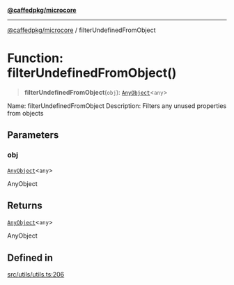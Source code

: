 [**@caffedpkg/microcore**](../README.md)

***

[@caffedpkg/microcore](../globals.md) / filterUndefinedFromObject

# Function: filterUndefinedFromObject()

> **filterUndefinedFromObject**(`obj`): [`AnyObject`](../interfaces/AnyObject.md)\<`any`\>

Name: filterUndefinedFromObject
Description: Filters any unused properties from objects

## Parameters

### obj

[`AnyObject`](../interfaces/AnyObject.md)\<`any`\>

AnyObject

## Returns

[`AnyObject`](../interfaces/AnyObject.md)\<`any`\>

AnyObject

## Defined in

[src/utils/utils.ts:206](https://github.com/caffed/microcore/blob/3444f5042af4893783a848f270124aa74f8db032/src/utils/utils.ts#L206)
